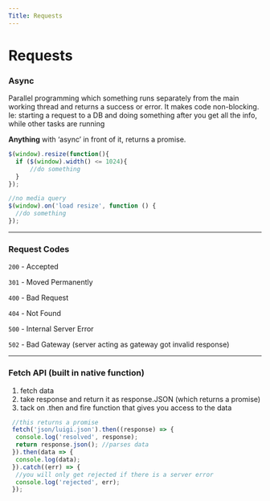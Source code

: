 ```yaml
---
Title: Requests
---
```

# Requests

### Async
Parallel programming which something runs separately from the main working thread and returns a success or error. It makes code non-blocking. Ie: starting a request to a DB and doing something after you get all the info, while other tasks are running

**Anything** with ‘async’ in front of it, returns a promise.

```js
$(window).resize(function(){
  if ($(window).width() <= 1024){ 
      //do something
  }   
});

//no media query
$(window).on('load resize', function () {
  //do something
});
```

---

### Request Codes

`200` - Accepted

`301` - Moved Permanently

`400` - Bad Request

`404` - Not Found

`500` - Internal Server Error

`502` - Bad Gateway (server acting as gateway got invalid response)

---

### Fetch API (built in native function)
1. fetch data
2. take response and return it as response.JSON (which returns a promise)
3. tack on .then and fire function that gives you access to the data

```js
 //this returns a promise
 fetch('json/luigi.json').then((response) => {
  console.log('resolved', response);
  return response.json(); //parses data
 }).then(data => {
  console.log(data);
 }).catch((err) => {
  //you will only get rejected if there is a server error
  console.log('rejected', err);
 });
```
